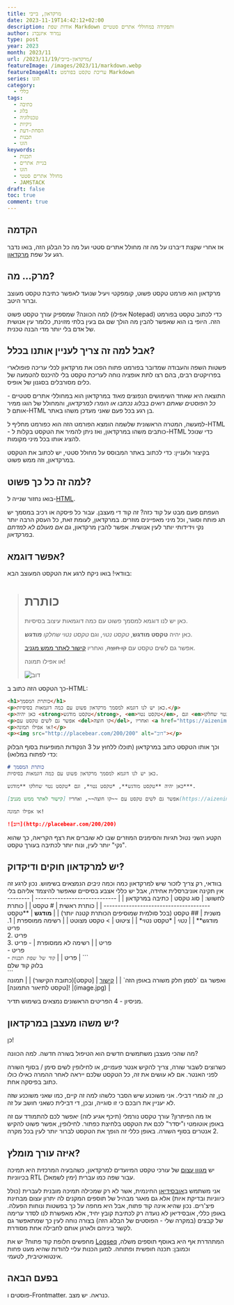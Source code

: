 ```yaml
---
title: מרקדאון, בייבי
date: 2023-11-19T14:42:12+02:00
description: אודות שפת Markdown ותפקידה במחוללי אתרים סטטיים
author: נמרוד איזנברג
type: post
year: 2023
month: 2023/11
url: /2023/11/19/מרקדאון-בייבי/
featureImage: /images/2023/11/markdown.webp
featureImageAlt: עריכת טקסט בפורמט Markdown
series: הוגו
category:
  - כללי
tags:
  - כתיבה
  - בלוג
  - טכנולוגיה
  - גיקיות
  - הסחת-דעת
  - תכנות
  - הוגו
keywords:
  - תכנות
  - בניית אתרים
  - הוגו
  - מחולל אתרים סטטי
  - JAMSTACK
draft: false
toc: true
comment: true
---
```

## הקדמה
אז אחרי שקצת דיברנו על מה זה מחולל אתרים סטטי ועל מה כל הבלגן הזה, בואו נדבר רגע על שפת [מרקדאון](https://www.markdownguide.org/).
## מרק... מה?
מרקדאון הוא פורמט טקסט פשוט, קומפקטי ויעיל שנועד לאפשר כתיבת טקסט מעוצב וברור היטב.

למה הכוונה? שמספיק עורך טקסט פשוט (אפילו Notepad) כדי לכתוב טקסט בפורמט הזה. היופי בו הוא שאפשר להבין מה הולך שם גם בעין בלתי מזוינת, כלומר עין אנושית של אדם בלי יותר מדי הבנה טכנית.
## אבל למה זה צריך לעניין אותנו בכלל?
פשטות השפה והעבודה שמדובר בפורמט פתוח הפכו את מרקדאון לכלי עריכה פופולארי בפרויקטים רבים, בהם רצו לתת אופציה נוחה לעריכת טקסט בלי להיכנס להטמעה של כלים מסורבלים בסגנון של אופיס.

התוצאה היא שאחד השימושים הנפוצים *מאוד* במרקדאון הוא במחוללי אתרים סטטיים - *כל הפוסטים שאתם רואים בבלוג נכתבו או הומרו למרקדאון*, והמחולל של הוגו ממיר אותם ל-HTML בן רגע בכל פעם שאני מעדכן משהו באתר.

למעשה, המטרה הראשונית שלשמה הומצא הפורמט הזה הוא כפורמט מחליף ל-HTML - כותבים משהו במרקדאון, ואז ניתן להמיר את הטקסט בקלות ל-HTML כדי שנוכל להציג אותו בכל מיני מקומות.

בקיצור ולעניין: כדי לכתוב באתר המבוסס על מחולל סטטי, יש לכתוב את הטקסט במרקדאון, וזה ממש פשוט.
## למה זה כל כך פשוט?
בואו נחזור שנייה ל-[HTML](https://www.w3schools.com/html/).

העפתם פעם מבט על קוד כזה? זה קוד די מעצבן. עבור כל פיסקה או רכיב במסמך יש תג פותח וסוגר, וכל מיני מאפיינים מוזרים. במרקדאון, לעומת זאת, כל העסק הרבה יותר נקי וידידותי יותר לעין אנושית. אפשר להבין מרקדאון, *גם אם מעולם לא למדתם במרקדאון*.
## אפשר דוגמא?
בוודאי! בואו ניקח לרגע את הטקסט המעוצב הבא:
> # כותרת
> כאן יש לנו דוגמא למסמך פשוט עם כמה דוגמאות עיצוב בסיסיות.
>
> כאן יהיה **טקסט מודגש**, *טקסט נטוי*, וגם *טקסט נטוי שחלקו **מודגש***.
>
> אפשר גם לשים טקסט עם ~~קו חוצה~~, ואחריו [קישור לאתר ממש מגניב](https://aizenimr.com).
>
> או אפילו תמונה!
>
> ![דוב](http://placebear.com/200/200)

כך הטקסט הזה כתוב ב-HTML:
```html
<h1>כותרת המסמך</h1>
<p>כאן יש לנו דוגמא למסמך מרקדאון פשוט עם כמה דוגמאות בסיסיות.</p>
<p>כאן יהיה <strong>טקסט מודגש</strong>, <em>טקסט נטוי</em>, וגם <em>טקסט נטוי שחלקו <strong>מודגש</strong></em>.</p>
<p>אפשר גם לשים טקסט עם <del>קו חוצה</del>, ואחריו <a href="https://aizenimr.com">קישור לאתר ממש מגניב</a>.</p>
<p>או אפילו תמונה!</p>
<p><img src="http://placebear.com/200/200" alt="דוב"></p>
```

וכך אותו הטקסט כתוב במרקדאון (תוכלו ללחוץ על 3 הנקודות המופיעות בסוף הבלוק כדי לפתוח במלואו):

```md {class="rtl-text"}
# כותרת המסמך
כאן יש לנו דוגמא למסמך מרקדאון פשוט עם כמה דוגמאות בסיסיות.

כאן יהיה **טקסט מודגש**, *טקסט נטוי*, וגם *טקסט נטוי שחלקו **מודגש***.

אפשר גם לשים טקסט עם ~~קו חוצה~~, ואחריו [קישור לאתר ממש מגניב](https://aizenimr.com).

או אפילו תמונה!

![דוב](http://placebear.com/200/200)
```
הקטע השני נטול תגיות והסימנים המוזרים שבו לא שוברים את רצף הקריאה, כך שהוא "נקי" יותר לעין, ונוח יותר לכתיבה בעורך טקסט.
## יש למרקדאון חוקים ודיקדוק?
בוודאי, רק צריך לזכור שיש למרקדאון כמה וכמה *ניבים* הנמצאים בשימוש. נכון לרגע זה אין תקינה אוניברסלית אחידה, אבל יש כללי אצבע בסיסיים שאפשר להיצמד אליהם בלי לחשוש:
| סוג טקסט                      | כתיבה במרקדאון                                 |
| ----------------------------- | ---------------------------------------------- |
| כותרת ראשית                   | # טקסט                                         |
| כותרת משנית                   | ## טקסט (בכל סולמית שמוסיפים הכותרת קטנה יותר) |
| **מודגש**                     | \*\*טקסט מודגש\*\*                             |
| *נטוי*                        | \*טקסט נטוי\*                                  |
| ציטוט                         | > טקסט מצוטט                                   |
| רשימה ממוספרת                 | 1. פריט<br>2. פריט<br>3. פריט                                        |
| רשימה לא ממסופרת              | \- פריט<br>\- פריט<br>\- פריט                                        |
| ```קוד של שפת תכנות```                     | \`\`\`<br>בלוק קוד שלם<br> \`\`\`<br>ואפשר גם \`לסמן חלק משורה באופן הזה\`                                      |
| [קישור](https://aizenimr.com) | \[טקסט\](כתובת הקישור)                         |
| תמונה                         | \!\[טקסט לתיאור התמונה\](image.jpg)            |

מניסיון - 4 הפריטים הראשונים נמצאים בשימוש תדיר.
## יש משהו מעצבן במרקדאון?
כן!

מה שהכי מעצבן משתמשים חדשים הוא הטיפול בשורה חדשה. למה הכוונה?

כשרוצים לשבור שורה, צריך להקיש אנטר *פעמיים*, או לחילופין לשים סימן \/ בסוף השורה לפני האנטר. אם לא עושים את זה, כל הטקסט שלכם ייראה לאחר ההמרה כאילו כולו כתוב בפיסקה אחת.

כן, זה לגמרי דבילי. אני משוכנע שיש הסבר כלשהו למה זה קיים, כמו שאני משוכנע שזה לא יעניין את רובכם כי זו סוגייה, ובכן, די דבילית כשאני חושב על זה.

אז מה הפיתרון? עורך טקסט נורמלי (תיכף אגיע לזה) יאפשר לכם להתמודד עם זה באופן אוטומטי ו"יסדר" לכם את הטקסט בלחיצת כפתור. לחילופין, אפשר פשוט להקיש 2 אנטרים בסוף השורה. באופן כללי זה הופך את הטקסט לברור יותר לעין בכל מקרה.
## איזה עורך מומלץ?
יש [מגוון עצום](https://geekflare.com/best-markdown-editors/) של עורכי טקסט המיועדים למרקדאון, כשהבעיה המרכזית היא תמיכה בכיווניות RTL (ימין לשמאל) עבור שפה כמו עברית.

אני משתמש ב[אובסידיאן](https://obsidian.md/) החינמית, אשר לא רק שמכילה תמיכה מובנית לעברית (כולל כיווניות ובדיקת איות) אלא גם מאגר מבהיל של תוספים המקנים לה יתרון עצום מבחינת פיצ'רים. נכון שהיא אינה קוד פתוח, אבל היא מחפה על כך בפשטות ונוחות הפעלה. באופן כללי, אובסידיאן לא נועדה רק לכתיבת קובץ יחיד, אלא מאפשרת לנו לסדר ערימה של קבצים (במקרה שלי - הפוסטים של הבלוג הזה) בצורה נוחה לעין כך שמתאפשר גם לקשר ביניהם ולארגן אותם לחבילה אחת מסודרת.

מחפשים חלופת קוד פתוח? יש את [Logseq](https://logseq.com/) המתהדרת אף היא באוסף תוספים משלה, וכמובן: תכנה חופשית ופתוחה. למען הכנות עליי להודות שהיא מעט פחות אינטואיטיבית, לטעמי.
## בפעם הבאה
פוסטים ו-Frontmatter. כנראה. יש מצב.